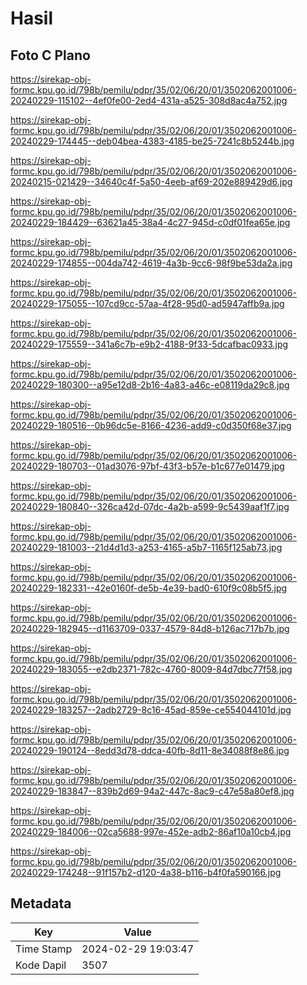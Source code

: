 # Hasil

## Foto C Plano

https://sirekap-obj-formc.kpu.go.id/798b/pemilu/pdpr/35/02/06/20/01/3502062001006-20240229-115102--4ef0fe00-2ed4-431a-a525-308d8ac4a752.jpg

https://sirekap-obj-formc.kpu.go.id/798b/pemilu/pdpr/35/02/06/20/01/3502062001006-20240229-174445--deb04bea-4383-4185-be25-7241c8b5244b.jpg

https://sirekap-obj-formc.kpu.go.id/798b/pemilu/pdpr/35/02/06/20/01/3502062001006-20240215-021429--34640c4f-5a50-4eeb-af69-202e889429d6.jpg

https://sirekap-obj-formc.kpu.go.id/798b/pemilu/pdpr/35/02/06/20/01/3502062001006-20240229-184429--63621a45-38a4-4c27-945d-c0df01fea65e.jpg

https://sirekap-obj-formc.kpu.go.id/798b/pemilu/pdpr/35/02/06/20/01/3502062001006-20240229-174855--004da742-4619-4a3b-9cc6-98f9be53da2a.jpg

https://sirekap-obj-formc.kpu.go.id/798b/pemilu/pdpr/35/02/06/20/01/3502062001006-20240229-175055--107cd9cc-57aa-4f28-95d0-ad5947affb9a.jpg

https://sirekap-obj-formc.kpu.go.id/798b/pemilu/pdpr/35/02/06/20/01/3502062001006-20240229-175559--341a6c7b-e9b2-4188-9f33-5dcafbac0933.jpg

https://sirekap-obj-formc.kpu.go.id/798b/pemilu/pdpr/35/02/06/20/01/3502062001006-20240229-180300--a95e12d8-2b16-4a83-a46c-e08119da29c8.jpg

https://sirekap-obj-formc.kpu.go.id/798b/pemilu/pdpr/35/02/06/20/01/3502062001006-20240229-180516--0b96dc5e-8166-4236-add9-c0d350f68e37.jpg

https://sirekap-obj-formc.kpu.go.id/798b/pemilu/pdpr/35/02/06/20/01/3502062001006-20240229-180703--01ad3076-97bf-43f3-b57e-b1c677e01479.jpg

https://sirekap-obj-formc.kpu.go.id/798b/pemilu/pdpr/35/02/06/20/01/3502062001006-20240229-180840--326ca42d-07dc-4a2b-a599-9c5439aaf1f7.jpg

https://sirekap-obj-formc.kpu.go.id/798b/pemilu/pdpr/35/02/06/20/01/3502062001006-20240229-181003--21d4d1d3-a253-4165-a5b7-1165f125ab73.jpg

https://sirekap-obj-formc.kpu.go.id/798b/pemilu/pdpr/35/02/06/20/01/3502062001006-20240229-182331--42e0160f-de5b-4e39-bad0-610f9c08b5f5.jpg

https://sirekap-obj-formc.kpu.go.id/798b/pemilu/pdpr/35/02/06/20/01/3502062001006-20240229-182945--d1163709-0337-4579-84d8-b126ac717b7b.jpg

https://sirekap-obj-formc.kpu.go.id/798b/pemilu/pdpr/35/02/06/20/01/3502062001006-20240229-183055--e2db2371-782c-4760-8009-84d7dbc77f58.jpg

https://sirekap-obj-formc.kpu.go.id/798b/pemilu/pdpr/35/02/06/20/01/3502062001006-20240229-183257--2adb2729-8c16-45ad-859e-ce554044101d.jpg

https://sirekap-obj-formc.kpu.go.id/798b/pemilu/pdpr/35/02/06/20/01/3502062001006-20240229-190124--8edd3d78-ddca-40fb-8d11-8e34088f8e86.jpg

https://sirekap-obj-formc.kpu.go.id/798b/pemilu/pdpr/35/02/06/20/01/3502062001006-20240229-183847--839b2d69-94a2-447c-8ac9-c47e58a80ef8.jpg

https://sirekap-obj-formc.kpu.go.id/798b/pemilu/pdpr/35/02/06/20/01/3502062001006-20240229-184006--02ca5688-997e-452e-adb2-86af10a10cb4.jpg

https://sirekap-obj-formc.kpu.go.id/798b/pemilu/pdpr/35/02/06/20/01/3502062001006-20240229-174248--91f157b2-d120-4a38-b116-b4f0fa590166.jpg


## Metadata

| Key        | Value               |
| ---------- | ------------------- |
| Time Stamp | 2024-02-29 19:03:47 |
| Kode Dapil | 3507                |




